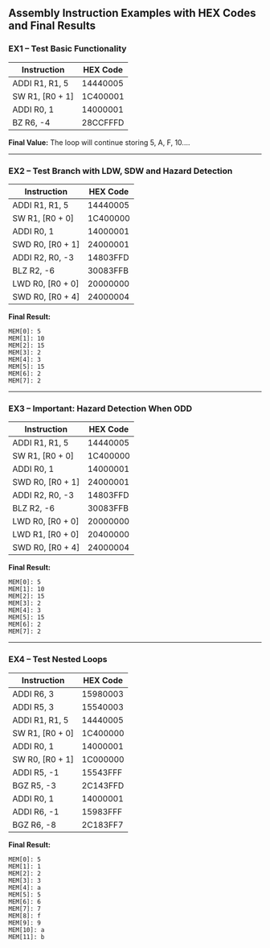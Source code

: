 ## Assembly Instruction Examples with HEX Codes and Final Results

### EX1 – Test Basic Functionality

| Instruction      | HEX Code |
| ---------------- | -------- |
| ADDI R1, R1, 5   | 14440005 |
| SW R1, \[R0 + 1] | 1C400001 |
| ADDI R0, 1       | 14000001 |
| BZ R6, -4        | 28CCFFFD |

**Final Value:** The loop will continue storing 5, A, F, 10....

---

### EX2 – Test Branch with LDW, SDW and Hazard Detection

| Instruction       | HEX Code |
| ----------------- | -------- |
| ADDI R1, R1, 5    | 14440005 |
| SW R1, \[R0 + 0]  | 1C400000 |
| ADDI R0, 1        | 14000001 |
| SWD R0, \[R0 + 1] | 24000001 |
| ADDI R2, R0, -3   | 14803FFD |
| BLZ R2, -6        | 30083FFB |
| LWD R0, \[R0 + 0] | 20000000 |
| SWD R0, \[R0 + 4] | 24000004 |

**Final Result:**

```
MEM[0]: 5
MEM[1]: 10
MEM[2]: 15
MEM[3]: 2
MEM[4]: 3
MEM[5]: 15
MEM[6]: 2
MEM[7]: 2
```

---

### EX3 – Important: Hazard Detection When ODD

| Instruction       | HEX Code |
| ----------------- | -------- |
| ADDI R1, R1, 5    | 14440005 |
| SW R1, \[R0 + 0]  | 1C400000 |
| ADDI R0, 1        | 14000001 |
| SWD R0, \[R0 + 1] | 24000001 |
| ADDI R2, R0, -3   | 14803FFD |
| BLZ R2, -6        | 30083FFB |
| LWD R0, \[R0 + 0] | 20000000 |
| LWD R1, \[R0 + 0] | 20400000 |
| SWD R0, \[R0 + 4] | 24000004 |

**Final Result:**

```
MEM[0]: 5
MEM[1]: 10
MEM[2]: 15
MEM[3]: 2
MEM[4]: 3
MEM[5]: 15
MEM[6]: 2
MEM[7]: 2
```

---

### EX4 – Test Nested Loops

| Instruction      | HEX Code |
| ---------------- | -------- |
| ADDI R6, 3       | 15980003 |
| ADDI R5, 3       | 15540003 |
| ADDI R1, R1, 5   | 14440005 |
| SW R1, \[R0 + 0] | 1C400000 |
| ADDI R0, 1       | 14000001 |
| SW R0, \[R0 + 1] | 1C000000 |
| ADDI R5, -1      | 15543FFF |
| BGZ R5, -3       | 2C143FFD |
| ADDI R0, 1       | 14000001 |
| ADDI R6, -1      | 15983FFF |
| BGZ R6, -8       | 2C183FF7 |

**Final Result:**

```
MEM[0]: 5
MEM[1]: 1
MEM[2]: 2
MEM[3]: 3
MEM[4]: a
MEM[5]: 5
MEM[6]: 6
MEM[7]: 7
MEM[8]: f
MEM[9]: 9 
MEM[10]: a
MEM[11]: b
```
